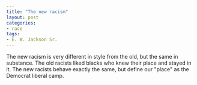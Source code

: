 ```yaml
---
title: "The new racism"
layout: post
categories:
- race
tags:
- E. W. Jackson Sr.
---
```


The new racism is very different in style from the old, but the same in substance. The old racists liked blacks who knew their place and stayed in it. The new racists behave exactly the same, but define our "place" as the Democrat liberal camp.
